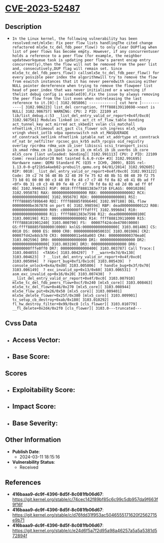 
# [CVE-2023-52487](https://cve.mitre.org/cgi-bin/cvename.cgi?name=CVE-2023-52487)

## Description

- `In the Linux kernel, the following vulnerability has been resolved:net/mlx5e: Fix peer flow lists handlingThe cited change refactored mlx5e_tc_del_fdb_peer_flow() to only clear DUPflag when list of peer flows has become empty. However, if any concurrentuser holds a reference to a peer flow (for example, the neighbor updateworkqueue task is updating peer flow's parent encap entry concurrently),then the flow will not be removed from the peer list and, consecutively,DUP flag will remain set. Since mlx5e_tc_del_fdb_peers_flow() callsmlx5e_tc_del_fdb_peer_flow() for every possible peer index the algorithmwill try to remove the flow from eswitch instances that it has never peeredwith causing either NULL pointer dereference when trying to remove the flowpeer list head of peer_index that was never initialized or a warning if thelist debug config is enabled[0].Fix the issue by always removing the peer flow from the list even when notreleasing the last reference to it.[0]:[ 3102.985806] ------------[ cut here ]------------[ 3102.986223] list_del corruption, ffff888139110698->next is NULL[ 3102.986757] WARNING: CPU: 2 PID: 22109 at lib/list_debug.c:53 __list_del_entry_valid_or_report+0x4f/0xc0[ 3102.987561] Modules linked in: act_ct nf_flow_table bonding act_tunnel_key act_mirred act_skbedit vxlan cls_matchall nfnetlink_cttimeout act_gact cls_flower sch_ingress mlx5_vdpa vringh vhost_iotlb vdpa openvswitch nsh xt_MASQUERADE nf_conntrack_netlink nfnetlink iptable_nat xt_addrtype xt_conntrack nf_nat br_netfilter rpcsec_gss_krb5 auth_rpcgss oid_registry overlay rpcrdma rdma_ucm ib_iser libiscsi scsi_transport_iscsi ib_umad rdma_cm ib_ipoib iw_cm ib_cm mlx5_ib ib_uverbs ib_core mlx5_core [last unloaded: bonding][ 3102.991113] CPU: 2 PID: 22109 Comm: revalidator28 Not tainted 6.6.0-rc6+ #3[ 3102.991695] Hardware name: QEMU Standard PC (Q35 + ICH9, 2009), BIOS rel-1.13.0-0-gf21b5a4aeb02-prebuilt.qemu.org 04/01/2014[ 3102.992605] RIP: 0010:__list_del_entry_valid_or_report+0x4f/0xc0[ 3102.993122] Code: 39 c2 74 56 48 8b 32 48 39 fe 75 62 48 8b 51 08 48 39 f2 75 73 b8 01 00 00 00 c3 48 89 fe 48 c7 c7 48 fd 0a 82 e8 41 0b ad ff <0f> 0b 31 c0 c3 48 89 fe 48 c7 c7 70 fd 0a 82 e8 2d 0b ad ff 0f 0b[ 3102.994615] RSP: 0018:ffff8881383e7710 EFLAGS: 00010286[ 3102.995078] RAX: 0000000000000000 RBX: 0000000000000002 RCX: 0000000000000000[ 3102.995670] RDX: 0000000000000001 RSI: ffff88885f89b640 RDI: ffff88885f89b640[ 3102.997188] DEL flow 00000000be367878 on port 0[ 3102.998594] RBP: dead000000000122 R08: 0000000000000000 R09: c0000000ffffdfff[ 3102.999604] R10: 0000000000000008 R11: ffff8881383e7598 R12: dead000000000100[ 3103.000198] R13: 0000000000000002 R14: ffff888139110000 R15: ffff888101901240[ 3103.000790] FS:  00007f424cde4700(0000) GS:ffff88885f880000(0000) knlGS:0000000000000000[ 3103.001486] CS:  0010 DS: 0000 ES: 0000 CR0: 0000000080050033[ 3103.001986] CR2: 00007fd42e8dcb70 CR3: 000000011e68a003 CR4: 0000000000370ea0[ 3103.002596] DR0: 0000000000000000 DR1: 0000000000000000 DR2: 0000000000000000[ 3103.003190] DR3: 0000000000000000 DR6: 00000000fffe0ff0 DR7: 0000000000000400[ 3103.003787] Call Trace:[ 3103.004055]  <TASK>[ 3103.004297]  ? __warn+0x7d/0x130[ 3103.004623]  ? __list_del_entry_valid_or_report+0x4f/0xc0[ 3103.005094]  ? report_bug+0xf1/0x1c0[ 3103.005439]  ? console_unlock+0x4a/0xd0[ 3103.005806]  ? handle_bug+0x3f/0x70[ 3103.006149]  ? exc_invalid_op+0x13/0x60[ 3103.006531]  ? asm_exc_invalid_op+0x16/0x20[ 3103.007430]  ? __list_del_entry_valid_or_report+0x4f/0xc0[ 3103.007910]  mlx5e_tc_del_fdb_peers_flow+0xcf/0x240 [mlx5_core][ 3103.008463]  mlx5e_tc_del_flow+0x46/0x270 [mlx5_core][ 3103.008944]  mlx5e_flow_put+0x26/0x50 [mlx5_core][ 3103.009401]  mlx5e_delete_flower+0x25f/0x380 [mlx5_core][ 3103.009901]  tc_setup_cb_destroy+0xab/0x180[ 3103.010292]  fl_hw_destroy_filter+0x99/0xc0 [cls_flower][ 3103.010779]  __fl_delete+0x2d4/0x2f0 [cls_flower][ 3103.0---truncated---`

## Cvss Data

- **Access Vector**:
  - 
- **Base Score**:
  - 

## Scores

- **Exploitability Score**:
  - 
- **Impact Score**:
  - 
- **Base Severity**:
  - 

## Other Information

- **Publish Date**:
  - 2024-03-11 18:15:16
- **Vulnerability Status**:
  - Received

## References

- **416baaa9-dc9f-4396-8d5f-8c081fb06d67**: https://git.kernel.org/stable/c/74cec142f89bf85c6c99c5db957da9f663f9f16f
- **416baaa9-dc9f-4396-8d5f-8c081fb06d67**: https://git.kernel.org/stable/c/d76fdd31f953ac5046555171620f2562715e9b71
- **416baaa9-dc9f-4396-8d5f-8c081fb06d67**: https://git.kernel.org/stable/c/e24d6f5a7f2d95a98a46257a5a5a5381d572894f
